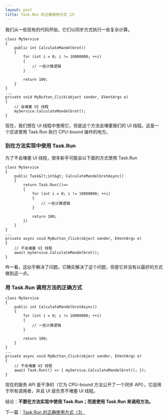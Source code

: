 ```yaml
---
layout: post
title: Task.Run 的正确使用方式（2）
---
```


我们从一些现有的代码开始，它们以同步方式执行一些复杂计算。

```
class MyService
{
    public int CalculateMandelbrot()
    {
        for (int i = 0; i != 10000000; ++i)
        {
            // 一些计算逻辑
        }

        return 100;
    }
}
...
private void MyButton_Click(object sender, EVentArgs e)
{
    // 会堵塞 UI 线程
    myService.CalculateMandelbrot();
}
```

现在，我们想在 UI 线程中使用它，但是这个方法会堵塞我们的 UI 线程。这是一个应该使用 Task.Run 执行 CPU-bound 操作的地方。

### 别在方法实现中使用 Task.Run

为了不会堵塞 UI 线程，很多新手可能会以下面的方式使用 Task.Run

```
class MyService
{
    public Task&lt;int&gt; CalculateMandelbrotAsync()
    {
        return Task.Run(()=>
        {
            for (int i = 0; i != 10000000; ++i)
            {
                // 一些计算逻辑
            }
    
            return 100;
        })
    }
}
...
private async void MyButton_Click(object sender, EVentArgs e)
{
    // 不会堵塞 UI 线程
    await myService.CalculateMandelbrot();
}
```

咋一看，这似乎解决了问题。它确实解决了这个问题，但是它并没有以最好的方式做到这一点。

### 用 Task.Run 调用方法的正确方式

```
class MyService
{
    public int CalculateMandelbrotAsync()
    {
        for (int i = 0; i != 10000000; ++i)
        {
            // 一些计算逻辑
        }

        return 100;
    }
}
...
private async void MyButton_Click(object sender, EVentArgs e)
{
    // 不会堵塞 UI 线程
    await Task.Run(() => { myService.CalculateMandelbrot(); });
}
```

现在的服务 API 是干净的（它为 CPU-bound 方法公开了一个同步 API），它适用于所有调用者，并且 UI 层负责不堵塞 UI 线程。

结论：<strong>不要在方法实现中使用 Task.Run；而是使用 Task.Run 来调用方法。</strong>

下一篇：<a href="/task-run-proper-usage-three">Task.Run 的正确使用方式（3）</a>